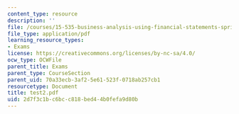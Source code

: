 ```yaml
---
content_type: resource
description: ''
file: /courses/15-535-business-analysis-using-financial-statements-spring-2003/2d7f3c1bc6bcc818bed44b0fefa9d80b_test2.pdf
file_type: application/pdf
learning_resource_types:
- Exams
license: https://creativecommons.org/licenses/by-nc-sa/4.0/
ocw_type: OCWFile
parent_title: Exams
parent_type: CourseSection
parent_uid: 70a33ecb-3af2-5e61-523f-0718ab257cb1
resourcetype: Document
title: test2.pdf
uid: 2d7f3c1b-c6bc-c818-bed4-4b0fefa9d80b
---
```

